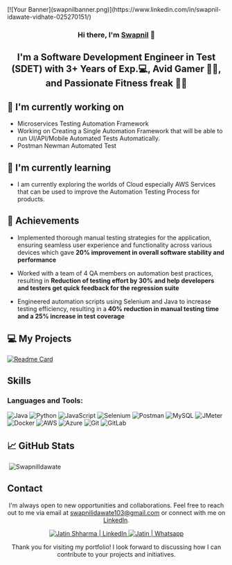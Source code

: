 <head>
  <title>Swapnil Idatwae</title>
</head>
[![Your Banner](swapnilbanner.png)](https://www.linkedin.com/in/swapnil-idawate-vidhate-025270151/)


<h3 align="center">Hi there, I'm <a href="https://www.linkedin.com/in/swapnil-idawate-vidhate-025270151/" target="_blank" rel="noreferrer">Swapnil</a> 👋</h3>
<h2 align="center">I'm a Software Development Engineer in Test (SDET) with 3+ Years of Exp.💻, Avid Gamer 👨‍💻, and Passionate Fitness freak 🏋️‍♂️</h2>


## 🔭 I'm currently working on

- Microservices Testing Automation Framework
- Working on Creating a Single Automation Framework that will be able to run UI/API/Mobile Automated Tests Automatically. 
- Postman Newman Automated Test 


## 🌱 I'm currently learning

- I am currently exploring the worlds of Cloud especially AWS Services that can be used to improve the Automation Testing Process for products.

  
## 🥇 Achievements

- Implemented thorough manual testing strategies for the application, ensuring
  seamless user experience and functionality across various devices which gave
  <b>20% improvement in overall software stability and performance</b>

- Worked with a team of 4 QA members on automation best practices,
  resulting in <b> Reduction of testing effort by 30% and help developers and testers get quick
  feedback for the regression suite </b>

- Engineered automation scripts using Selenium and Java to increase testing
  efficiency, resulting in a<b> 40% reduction in manual testing time and a 25% increase
  in test coverage</b>

## 💻 My Projects 

[![Readme Card](https://github-readme-stats.vercel.app/api/pin/?username=swapnilV103&repo=SeleniumAutomationFramework)](https://github.com/swapnilV103/SeleniumAutomationFramework)

## Skills

<h3 align="left">Languages and Tools:</h3>
<p align="left">  
<img src="https://img.shields.io/badge/Java-007396?style=for-the-badge&logo=java&logoColor=white" alt="Java">
  <img src="https://img.shields.io/badge/Python-3776AB?style=for-the-badge&logo=python&logoColor=white" alt="Python">
  <img src="https://img.shields.io/badge/JavaScript-F7DF1E?style=for-the-badge&logo=javascript&logoColor=black" alt="JavaScript">
  <img src="https://img.shields.io/badge/Selenium-43B02A?style=for-the-badge&logo=selenium&logoColor=white" alt="Selenium">
  <img src="https://img.shields.io/badge/Postman-FF6C37?style=for-the-badge&logo=postman&logoColor=white" alt="Postman">
  <img src="https://img.shields.io/badge/MySQL-4479A1?style=for-the-badge&logo=mysql&logoColor=white" alt="MySQL">
  <img src="https://img.shields.io/badge/JMeter-D22128?style=for-the-badge&logo=apache%20jmeter&logoColor=white" alt="JMeter">
  <img src="https://img.shields.io/badge/Docker-2496ED?style=for-the-badge&logo=docker&logoColor=white" alt="Docker">
  <img src="https://img.shields.io/badge/AWS-232F3E?style=for-the-badge&logo=amazon-aws&logoColor=white" alt="AWS">
  <img src="https://img.shields.io/badge/Azure-0089D6?style=for-the-badge&logo=microsoft-azure&logoColor=white" alt="Azure">
  <img src="https://img.shields.io/badge/Git-F05032?style=for-the-badge&logo=git&logoColor=white" alt="Git">
  <img src="https://img.shields.io/badge/GitLab-FCA121?style=for-the-badge&logo=gitlab&logoColor=white" alt="GitLab">
</p>

## 📈 GitHub Stats 

<p>&nbsp;<img align="center" src="https://github-readme-stats.vercel.app/api?username=swapnilV103&show_icons=true&locale=en" alt="SwapnilIdawate" /></p>


## Contact

<p align="center">I'm always open to new opportunities and collaborations. Feel free to reach out to me via email at <a href="mailto:swapnilidawate103@gmail.com">swapnilidawate103@gmail.com</a> or connect with me on <a href="https://www.linkedin.com/in/swapnil-idawate-vidhate-025270151/">LinkedIn</a>.</p>

<p align="center">
  <a href="https://www.linkedin.com/in/swapnil-idawate-vidhate-025270151/">
    <img src="https://raw.githubusercontent.com/jatin99/jatin99.github.io/main/images/linkedin.svg" alt="Jatin Shharma | LinkedIn" width="21px"/>
  </a>
  <a href="https://api.whatsapp.com/send?phone=919356432283&text=Hello">
    <img src="https://raw.githubusercontent.com/jatin99/jatin99.github.io/main/images/whatsapp.png" alt="Jatin | Whatsapp" width="21px"/>
  </a>
</p>
  

<p align="center">Thank you for visiting my portfolio! I look forward to discussing how I can contribute to your projects and initiatives.</p>
